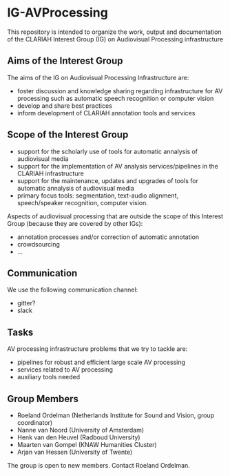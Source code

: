 # IG-AVProcessing
This repository is intended to organize the work, output and documentation of the CLARIAH Interest Group (IG) on Audiovisual Processing infrastructure

## Aims of the Interest Group

The aims of the IG on Audiovisual Processing Infrastructure are:

- foster discussion and knowledge sharing regarding infrastructure for AV processing such as automatic speech recognition or computer vision
- develop and share best practices
- inform development of CLARIAH annotation tools and services

## Scope of the Interest Group

- support for the scholarly use of tools for automatic annalysis of audiovisual media
- support for the implementation of AV analysis services/pipelines in the CLARIAH infrastructure
- support for the maintenance, updates and upgrades of tools for automatic annalysis of audiovisual media
- primary focus tools: segmentation, text-audio alignment, speech/speaker recognition, computer vision.

Aspects of audiovisual processing that are outside the scope of this Interest Group (because they are covered by other IGs):

- annotation processes and/or correction of automatic annotation
- crowdsourcing
- ...


## Communication

We use the following communication channel:
- gitter?
- slack

## Tasks

AV processing infrastructure problems that we try to tackle are:

- pipelines for robust and efficient large scale AV processing
- services related to AV processing
- auxiliary tools needed

## Group Members

- Roeland Ordelman (Netherlands Institute for Sound and Vision, group coordinator)
- Nanne van Noord (University of Amsterdam)
- Henk van den Heuvel (Radboud University)
- Maarten van Gompel (KNAW Humanities Cluster)
- Arjan van Hessen (University of Twente) 


The group is open to new members. Contact Roeland Ordelman.
